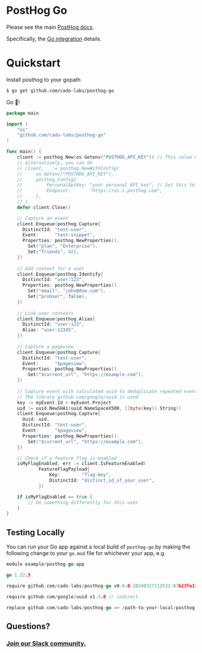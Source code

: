 # PostHog Go

Please see the main [PostHog docs](https://posthog.com/docs).

Specifically, the [Go integration](https://posthog.com/docs/integrations/go-integration) details.

# Quickstart

Install posthog to your gopath
```bash
$ go get github.com/cado-labs/posthog-go
```

Go 🦔!
```go
package main

import (
    "os"
    "github.com/cado-labs/posthog-go"
)

func main() {
    client := posthog.New(os.Getenv("POSTHOG_API_KEY")) // This value must be set to the project API key in PostHog
    // alternatively, you can do 
    // client, _ := posthog.NewWithConfig(
    //     os.Getenv("POSTHOG_API_KEY"),
    //     posthog.Config{
    //         PersonalApiKey: "your personal API key", // Set this to your personal API token you want feature flag evaluation to be more performant.  This will incur more costs, though
    //         Endpoint:       "https://us.i.posthog.com",
    //     },
    // )
    defer client.Close()

    // Capture an event
    client.Enqueue(posthog.Capture{
      DistinctId: "test-user",
      Event:      "test-snippet",
      Properties: posthog.NewProperties().
        Set("plan", "Enterprise").
        Set("friends", 42),
    })
    
    // Add context for a user
    client.Enqueue(posthog.Identify{
      DistinctId: "user:123",
      Properties: posthog.NewProperties().
        Set("email", "john@doe.com").
        Set("proUser", false),
    })
    
    // Link user contexts
    client.Enqueue(posthog.Alias{
      DistinctId: "user:123",
      Alias: "user:12345",
    })
    
    // Capture a pageview
    client.Enqueue(posthog.Capture{
      DistinctId: "test-user",
      Event:      "$pageview",
      Properties: posthog.NewProperties().
        Set("$current_url", "https://example.com"),
    })
    
    // Capture event with calculated uuid to deduplicate repeated events. 
    // The library github.com/google/uuid is used
    key := myEvent.Id + myEvent.Project
    uid := uuid.NewSHA1(uuid.NameSpaceX500, []byte(key)).String()
    client.Enqueue(posthog.Capture{
      Uuid: uid,
      DistinctId: "test-user",
      Event:      "$pageview",
      Properties: posthog.NewProperties().
        Set("$current_url", "https://example.com"),
    })

    // Check if a feature flag is enabled
    isMyFlagEnabled, err := client.IsFeatureEnabled(
            FeatureFlagPayload{
                Key:        "flag-key",
                DistinctId: "distinct_id_of_your_user",
            })

    if isMyFlagEnabled == true {
        // Do something differently for this user
    }
}

```

## Testing Locally

You can run your Go app against a local build of `posthog-go` by making the following change to your `go.mod` file for whichever your app, e.g.

```Go
module example/posthog-go-app

go 1.22.5

require github.com/cado-labs/posthog-go v0.0.0-20240327112532-87b23fe11103

require github.com/google/uuid v1.3.0 // indirect

replace github.com/cado-labs/posthog-go => /path-to-your-local/posthog-go
```

## Questions?

### [Join our Slack community.](https://join.slack.com/t/posthogusers/shared_invite/enQtOTY0MzU5NjAwMDY3LTc2MWQ0OTZlNjhkODk3ZDI3NDVjMDE1YjgxY2I4ZjI4MzJhZmVmNjJkN2NmMGJmMzc2N2U3Yjc3ZjI5NGFlZDQ)
